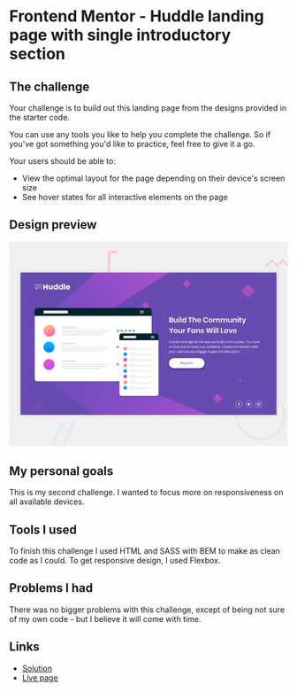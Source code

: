 # Frontend Mentor - Huddle landing page with single introductory section

## The challenge

Your challenge is to build out this landing page from the designs provided in the starter code.

You can use any tools you like to help you complete the challenge. So if you've got something you'd like to practice, feel free to give it a go.

Your users should be able to: 

- View the optimal layout for the page depending on their device's screen size
- See hover states for all interactive elements on the page

## Design preview

![Design preview](./design/desktop-preview.jpg)

## My personal goals

This is my second challenge. I wanted to focus more on responsiveness on all available devices.

## Tools I used

To finish this challenge I used  HTML and SASS with BEM to make as clean code as I could. To get responsive design, I used Flexbox.

## Problems I had

There was no bigger problems with this challenge, except of being not sure of my own code - but I believe it will come with time.

## Links

* [Solution](https://www.frontendmentor.io/solutions/huddle-landing-page-with-a-single-introductory-section-YOjszjWm9W)
* [Live page](https://edvvarrd.github.io/fm-solution-2)
